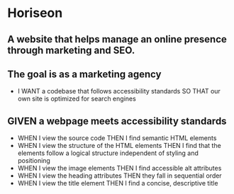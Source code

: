 # Horiseon

## A website that helps manage an online presence through marketing and SEO.

## The goal is as a marketing agency

- I WANT a codebase that follows accessibility standards
  SO THAT our own site is optimized for search engines

## GIVEN a webpage meets accessibility standards

- WHEN I view the source code
  THEN I find semantic HTML elements
- WHEN I view the structure of the HTML elements
  THEN I find that the elements follow a logical structure independent of styling and positioning
- WHEN I view the image elements
  THEN I find accessible alt attributes
- WHEN I view the heading attributes
  THEN they fall in sequential order
- WHEN I view the title element
  THEN I find a concise, descriptive title
